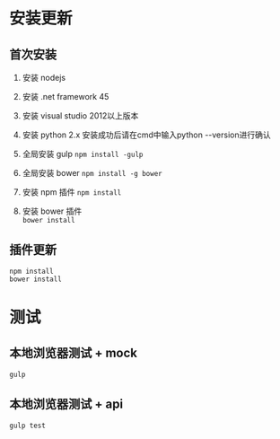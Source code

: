 # 安装更新
## 首次安装 ##
1. 安装 nodejs

1. 安装 .net framework 45

1. 安装 visual studio 2012以上版本

1. 安装 python 2.x
   安装成功后请在cmd中输入python --version进行确认

1. 全局安装 gulp
	`npm install -gulp`

1. 全局安装 bower
	`npm install -g bower`

1. 安装 npm 插件
	`npm install`

1. 安装 bower 插件 	
	`bower install`

## 插件更新 ##
    npm install
	bower install

# 测试 #
## 本地浏览器测试 + mock ##
    gulp

## 本地浏览器测试 + api ##
    gulp test
	